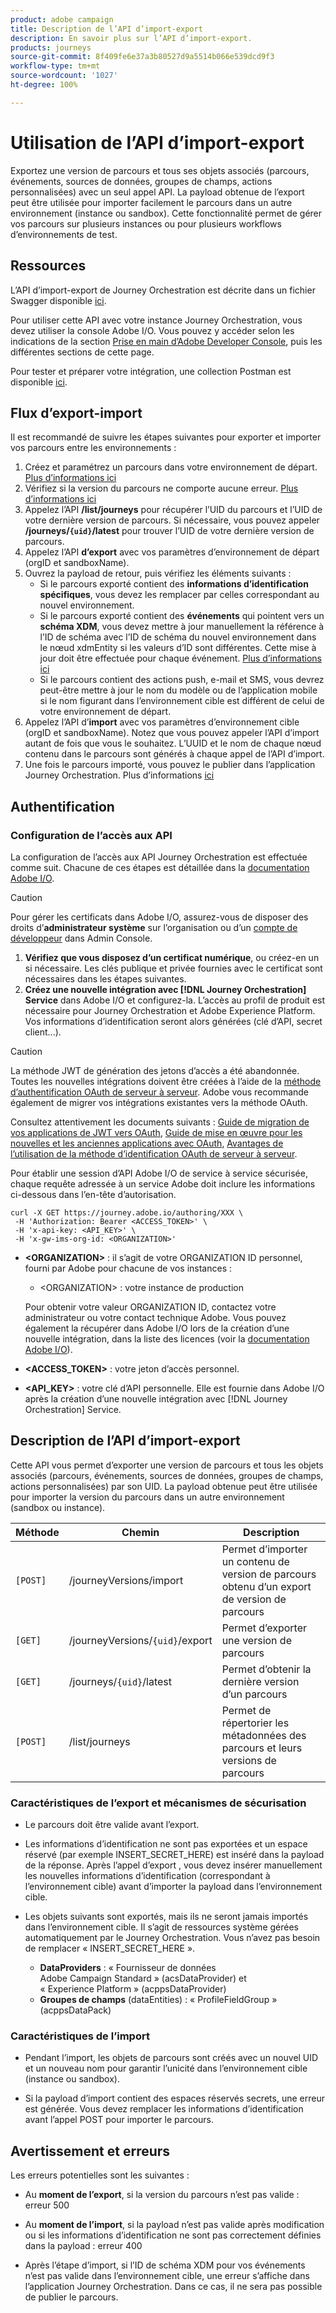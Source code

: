 ```yaml
---
product: adobe campaign
title: Description de l’API d’import-export
description: En savoir plus sur l’API d’import-export.
products: journeys
source-git-commit: 8f409fe6e37a3b80527d9a5514b066e539dcd9f3
workflow-type: tm+mt
source-wordcount: '1027'
ht-degree: 100%

---
```



# Utilisation de l’API d’import-export

Exportez une version de parcours et tous ses objets associés (parcours, événements, sources de données, groupes de champs, actions personnalisées) avec un seul appel API. La payload obtenue de l’export peut être utilisée pour importer facilement le parcours dans un autre environnement (instance ou sandbox).
Cette fonctionnalité permet de gérer vos parcours sur plusieurs instances ou pour plusieurs workflows d’environnements de test.


## Ressources

L’API d’import-export de Journey Orchestration est décrite dans un fichier Swagger disponible [ici](https://adobedocs.github.io/JourneyAPI/docs/).

Pour utiliser cette API avec votre instance Journey Orchestration, vous devez utiliser la console Adobe I/O. Vous pouvez y accéder selon les indications de la section [Prise en main d’Adobe Developer Console](https://www.adobe.io/apis/experienceplatform/console/docs.html#!AdobeDocs/adobeio-console/master/getting-started.md), puis les différentes sections de cette page.

Pour tester et préparer votre intégration, une collection Postman est disponible [ici](https://raw.githubusercontent.com/AdobeDocs/JourneyAPI/master/postman-collections/Journey-Orchestration_Export-import-API_postman-collection.json).


## Flux d’export-import

Il est recommandé de suivre les étapes suivantes pour exporter et importer vos parcours entre les environnements :

1. Créez et paramétrez un parcours dans votre environnement de départ. [Plus d’informations ici](https://experienceleague.adobe.com/docs/journeys/using/building-journeys/about-journey-building/journey.html?lang=fr)
1. Vérifiez si la version du parcours ne comporte aucune erreur. [Plus d’informations ici](https://experienceleague.adobe.com/docs/journeys/using/building-journeys/testing-the-journey.html?lang=fr)
1. Appelez l’API **/list/journeys** pour récupérer l’UID du parcours et l’UID de votre dernière version de parcours. Si nécessaire, vous pouvez appeler **/journeys/`{uid}`/latest** pour trouver l’UID de votre dernière version de parcours.
1. Appelez l’API **d’export** avec vos paramètres d’environnement de départ (orgID et sandboxName).
1. Ouvrez la payload de retour, puis vérifiez les éléments suivants :
   * Si le parcours exporté contient des **informations d’identification spécifiques**, vous devez les remplacer par celles correspondant au nouvel environnement.
   * Si le parcours exporté contient des **événements** qui pointent vers un **schéma XDM**, vous devez mettre à jour manuellement la référence à l’ID de schéma avec l’ID de schéma du nouvel environnement dans le nœud xdmEntity si les valeurs d’ID sont différentes. Cette mise à jour doit être effectuée pour chaque événement. [Plus d’informations ici](https://experienceleague.adobe.com/docs/journeys/using/events-journeys/experience-event-schema.html?lang=fr)
   * Si le parcours contient des actions push, e-mail et SMS, vous devrez peut-être mettre à jour le nom du modèle ou de l’application mobile si le nom figurant dans l’environnement cible est différent de celui de votre environnement de départ.
1. Appelez l’API d’**import** avec vos paramètres d’environnement cible (orgID et sandboxName). Notez que vous pouvez appeler l’API d’import autant de fois que vous le souhaitez. L’UUID et le nom de chaque nœud contenu dans le parcours sont générés à chaque appel de l’API d’import.
1. Une fois le parcours importé, vous pouvez le publier dans l’application Journey Orchestration. Plus d’informations [ici](https://experienceleague.adobe.com/docs/journeys/using/building-journeys/publishing-the-journey.html?lang=fr)


## Authentification

### Configuration de l’accès aux API

La configuration de l’accès aux API Journey Orchestration est effectuée comme suit. Chacune de ces étapes est détaillée dans la [documentation Adobe I/O](https://www.adobe.io/authentication/auth-methods.html#!AdobeDocs/adobeio-auth/master/AuthenticationOverview/ServiceAccountIntegration.md).

>[!CAUTION]
>
>Pour gérer les certificats dans Adobe I/O, assurez-vous de disposer des droits d’<b>administrateur système</b> sur l’organisation ou d’un [compte de développeur](https://helpx.adobe.com/fr/enterprise/using/manage-developers.html) dans Admin Console.

1. **Vérifiez que vous disposez d’un certificat numérique**, ou créez-en un si nécessaire. Les clés publique et privée fournies avec le certificat sont nécessaires dans les étapes suivantes.
1. **Créez une nouvelle intégration avec [!DNL Journey Orchestration] Service** dans Adobe I/O et configurez-la. L’accès au profil de produit est nécessaire pour Journey Orchestration et Adobe Experience Platform. Vos informations d’identification seront alors générées (clé d’API, secret client...).

>[!CAUTION]
>
>La méthode JWT de génération des jetons d’accès a été abandonnée. Toutes les nouvelles intégrations doivent être créées à l’aide de la [méthode d’authentification OAuth de serveur à serveur](https://experienceleague.adobe.com/docs/experience-platform/landing/platform-apis/api-authentication.html?lang=fr#select-oauth-server-to-server). Adobe vous recommande également de migrer vos intégrations existantes vers la méthode OAuth.
>
>Consultez attentivement les documents suivants :
>[Guide de migration de vos applications de JWT vers OAuth](https://developer.adobe.com/developer-console/docs/guides/authentication/ServerToServerAuthentication/migration/),
>[Guide de mise en œuvre pour les nouvelles et les anciennes applications avec OAuth](https://developer.adobe.com/developer-console/docs/guides/authentication/ServerToServerAuthentication/implementation/),
>[Avantages de l’utilisation de la méthode d’identification OAuth de serveur à serveur](https://developer.adobe.com/developer-console/docs/guides/authentication/ServerToServerAuthentication/migration/#why-oauth-server-to-server-credentials).


Pour établir une session d’API Adobe I/O de service à service sécurisée, chaque requête adressée à un service Adobe doit inclure les informations ci-dessous dans l’en-tête d’autorisation.

```
curl -X GET https://journey.adobe.io/authoring/XXX \
 -H 'Authorization: Bearer <ACCESS_TOKEN>' \
 -H 'x-api-key: <API_KEY>' \
 -H 'x-gw-ims-org-id: <ORGANIZATION>'
```

* **&lt;ORGANIZATION>** : il s’agit de votre ORGANIZATION ID personnel, fourni par Adobe pour chacune de vos instances :

   * &lt;ORGANIZATION> : votre instance de production

  Pour obtenir votre valeur ORGANIZATION ID, contactez votre administrateur ou votre contact technique Adobe. Vous pouvez également la récupérer dans Adobe I/O lors de la création d’une nouvelle intégration, dans la liste des licences (voir la [documentation Adobe I/O](https://www.adobe.io/authentication.html)).

* **&lt;ACCESS_TOKEN>** : votre jeton d’accès personnel.

* **&lt;API_KEY>** : votre clé d’API personnelle. Elle est fournie dans Adobe I/O après la création d’une nouvelle intégration avec [!DNL Journey Orchestration] Service.



## Description de l’API d’import-export

Cette API vous permet d’exporter une version de parcours et tous les objets associés (parcours, événements, sources de données, groupes de champs, actions personnalisées) par son UID.
La payload obtenue peut être utilisée pour importer la version du parcours dans un autre environnement (sandbox ou instance).

| Méthode | Chemin | Description |
|---|---|---|
| `[POST]` | /journeyVersions/import | Permet d’importer un contenu de version de parcours obtenu d’un export de version de parcours |
| `[GET]` | /journeyVersions/`{uid}`/export | Permet d’exporter une version de parcours |
| `[GET]` | /journeys/`{uid}`/latest | Permet d’obtenir la dernière version d’un parcours |
| `[POST]` | /list/journeys | Permet de répertorier les métadonnées des parcours et leurs versions de parcours |


### Caractéristiques de l’export et mécanismes de sécurisation

* Le parcours doit être valide avant l’export.

* Les informations d’identification ne sont pas exportées et un espace réservé (par exemple INSERT_SECRET_HERE) est inséré dans la payload de la réponse.
Après l’appel d’export , vous devez insérer manuellement les nouvelles informations d’identification (correspondant à l’environnement cible) avant d’importer la payload dans l’environnement cible.

* Les objets suivants sont exportés, mais ils ne seront jamais importés dans l’environnement cible. Il s’agit de ressources système gérées automatiquement par le Journey Orchestration. Vous n’avez pas besoin de remplacer « INSERT_SECRET_HERE ».
   * **DataProviders** : « Fournisseur de données Adobe Campaign Standard » (acsDataProvider) et « Experience Platform » (acppsDataProvider)
   * **Groupes de champs** (dataEntities) : « ProfileFieldGroup » (acppsDataPack)



### Caractéristiques de l’import

* Pendant l’import, les objets de parcours sont créés avec un nouvel UID et un nouveau nom pour garantir l’unicité dans l’environnement cible (instance ou sandbox).

* Si la payload d’import contient des espaces réservés secrets, une erreur est générée. Vous devez remplacer les informations d’identification avant l’appel POST pour importer le parcours.

## Avertissement et erreurs

Les erreurs potentielles sont les suivantes :

* Au **moment de l’export**, si la version du parcours n’est pas valide : erreur 500

* Au **moment de l’import**, si la payload n’est pas valide après modification ou si les informations d’identification ne sont pas correctement définies dans la payload : erreur 400

* Après l’étape d’import, si l’ID de schéma XDM pour vos événements n’est pas valide dans l’environnement cible, une erreur s’affiche dans l’application Journey Orchestration. Dans ce cas, il ne sera pas possible de publier le parcours.